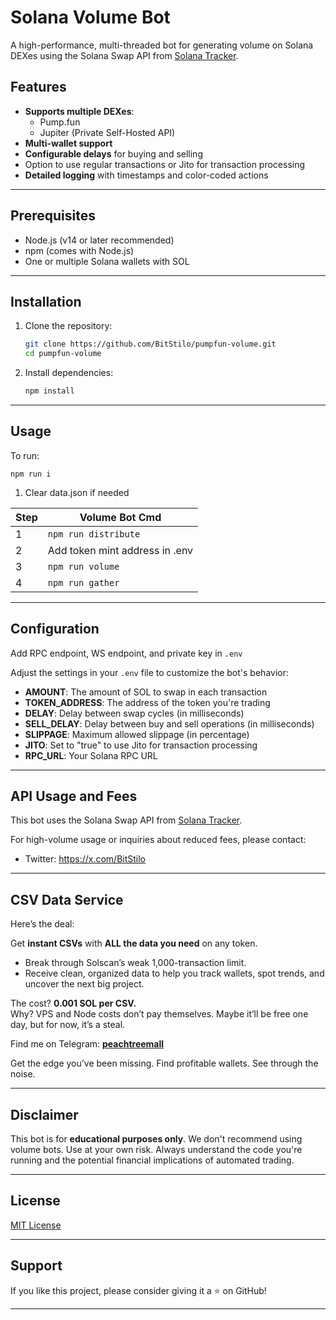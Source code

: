 # Solana Volume Bot  

A high-performance, multi-threaded bot for generating volume on Solana DEXes using the Solana Swap API from [Solana Tracker](https://docs.solanatracker.io).  


## Features  

- **Supports multiple DEXes**:  
  - Pump.fun  
  - Jupiter (Private Self-Hosted API)  
- **Multi-wallet support**   
- **Configurable delays** for buying and selling  
- Option to use regular transactions or Jito for transaction processing  
- **Detailed logging** with timestamps and color-coded actions  

---

## Prerequisites  

- Node.js (v14 or later recommended)  
- npm (comes with Node.js)  
- One or multiple Solana wallets with SOL  

---

## Installation  

1. Clone the repository:  
   ```bash  
   git clone https://github.com/BitStilo/pumpfun-volume.git
   cd pumpfun-volume  
   ```  

2. Install dependencies:  
   ```bash  
   npm install 
   ```  

---

## Usage  

To run: 

`npm run i`


1. Clear data.json if needed

| Step | Volume Bot Cmd                 |
| ---- | ------------------------------ |
| 1    | `npm run distribute`           |
| 2    | Add token mint address in .env |
| 3    | `npm run volume`               |
| 4    | `npm run gather`               |

---

## Configuration  

Add RPC endpoint, WS endpoint, and private key in `.env`

Adjust the settings in your `.env` file to customize the bot's behavior:  
- **AMOUNT**: The amount of SOL to swap in each transaction  
- **TOKEN_ADDRESS**: The address of the token you're trading  
- **DELAY**: Delay between swap cycles (in milliseconds)  
- **SELL_DELAY**: Delay between buy and sell operations (in milliseconds)  
- **SLIPPAGE**: Maximum allowed slippage (in percentage)  
- **JITO**: Set to "true" to use Jito for transaction processing  
- **RPC_URL**: Your Solana RPC URL  

---

## API Usage and Fees  

This bot uses the Solana Swap API from [Solana Tracker](https://docs.solanatracker.io).  

For high-volume usage or inquiries about reduced fees, please contact:  
- Twitter:  https://x.com/BitStilo

---

## CSV Data Service  

Here’s the deal:  

Get **instant CSVs** with **ALL the data you need** on any token.  
- Break through Solscan’s weak 1,000-transaction limit.  
- Receive clean, organized data to help you track wallets, spot trends, and uncover the next big project.  

The cost? **0.001 SOL per CSV.**  
Why? VPS and Node costs don’t pay themselves. Maybe it’ll be free one day, but for now, it’s a steal.  

Find me on Telegram: **[peachtreemall](https://t.me/peachtreemall)**  

Get the edge you’ve been missing. Find profitable wallets. See through the noise.  

---

## Disclaimer  

This bot is for **educational purposes only**. We don't recommend using volume bots. Use at your own risk. Always understand the code you're running and the potential financial implications of automated trading.  

---

## License  

[MIT License](LICENSE)  

---

## Support  

If you like this project, please consider giving it a ⭐️ on GitHub!  

--- 
